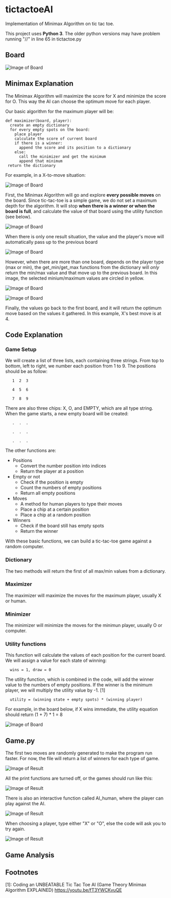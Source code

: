 # tictactoeAI
Implementation of Minimax Algorithm on tic tac toe.

This project uses **Python 3**. The older python versions may have problem running "//" in line 65 in tictactoe.py

## Board
![Image of Board](images/Board.jpg)

## Minimax Explanation

The Minimax Algorithm will maximize the score for X and minimize the score for O. This way the AI can choose the optimum move for each player.

Our basic algorithm for the maximum player will be:
```
def maximizer(board, player):
  create an empty dictionary
  for every empty spots on the board:
    place player
    calculate the score of current board
    if there is a winner:
      append the score and its position to a dictionary
    else:
      call the minimizer and get the minimum
      append that minimum
 return the dictionary
```

For example, in a X-to-move situation:

![Image of Board](images/0.png)

First, the Minimax Algorithm will go and explore **every possible moves** on the board. Since tic-tac-toe is a simple game, we do not set a maximum depth for the algorithm. It will stop **when there is a winner or when the board is full**, and calculate the value of that board using the utility function (see below).

![Image of Board](images/1.png)

When there is only one result situation, the value and the player's move will automatically pass up to the previous board

![Image of Board](images/2.png)

However, when there are more than one board, depends on the player type (max or min), the get_min/get_max functions from the dictionary will *only* return the min/max value and that move up to the previous board. In this image, the selected minium/maximum values are circled in yellow.

![Image of Board](images/3.png)

![Image of Board](images/4.png)

Finally, the values go back to the first board, and it will return the optimum move based on the values it gathered. In this example, X's best move is at 4. 

## Code Explanation
  ### Game Setup
   We will create a list of three lists, each containing three strings. From top to bottom, left to right, we number each position from 1 to 9. The positions should be as follow:
   
```
   1  2  3
   
   4  5  6
   
   7  8  9
```   
   There are also three chips: X, O, and EMPTY, which are all type string. When the game starts, a new empty board will be created:
   
```
   .  .  .
   
   .  .  .
   
   .  .  .
```

   The other functions are:
   * Positions
      * Convert the number position into indices
      * Return the player at a position
   * Empty or not
      * Check if the position is empty
      * Count the numbers of empty positions
      * Return all empty positions
   * Moves
      * A method for human players to type their moves
      * Place a chip at a certain position
      * Place a chip at a random position
   * Winners
      * Check if the board still has empty spots
      * Return the winner
      
   With these basic functions, we can build a tic-tac-toe game against a random computer.
      
  ### Dictionary
   The two methods will return the first of all max/min values from a dictionary.
   
  ### Maximizer
   The maximizer will maximize the moves for the maximum player, usually X or human.
   
  ### Minimizer
   The minimizer will minimize the moves for the minimun player, usually O or computer.
   
  ### Utility functions
   This function will calculate the values of each position for the current board. 
   We will assign a value for each state of winning: 
   
      wins = 1, draw = 0
      
   The utility function, which is combined in the code, will add the winner value to the numbers of empty positions. If the winner is the minimum player, we will multiply the utility value by -1. [1]
   
      utility = (winning state + empty spots) * (winning player)
      
   For example, in the board below, if X wins immediate, the utility equation should return (1 + 7) * 1 = 8
   
   ![Image of Board](images/Board.png)
   
## Game.py

The first two moves are randomly generated to make the program run faster. For now, the file will return a list of winners for each type of game.

![Image of Result](images/result.png)

All the print functions are turned off, or the games should run like this:

![Image of Result](images/Run.png)

There is also an interactive function called AI_human, where the player can play against the AI.

![Image of Result](images/player.png)

When choosing a player, type either "X" or "O", else the code will ask you to try again.

![Image of Result](images/wrong.png)

## Game Analysis


## Footnotes
[1]: Coding an UNBEATABLE Tic Tac Toe AI (Game Theory Minimax Algorithm EXPLAINED) https://youtu.be/fT3YWCKvuQE
